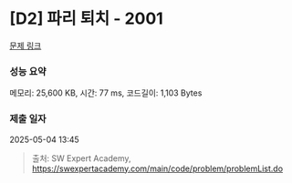 # [D2] 파리 퇴치 - 2001 

[문제 링크](https://swexpertacademy.com/main/code/problem/problemDetail.do?contestProbId=AV5PzOCKAigDFAUq) 

### 성능 요약

메모리: 25,600 KB, 시간: 77 ms, 코드길이: 1,103 Bytes

### 제출 일자

2025-05-04 13:45



> 출처: SW Expert Academy, https://swexpertacademy.com/main/code/problem/problemList.do
